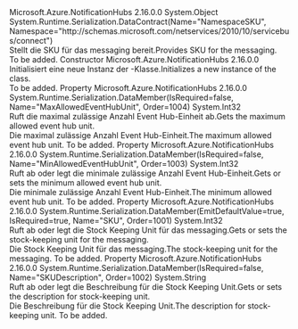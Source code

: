 <Type Name="MessagingSKU" FullName="Microsoft.Azure.NotificationHubs.Management.MessagingSKU">
  <TypeSignature Language="C#" Value="public class MessagingSKU" />
  <TypeSignature Language="ILAsm" Value=".class public auto ansi beforefieldinit MessagingSKU extends System.Object" />
  <TypeSignature Language="DocId" Value="T:Microsoft.Azure.NotificationHubs.Management.MessagingSKU" />
  <TypeSignature Language="VB.NET" Value="Public Class MessagingSKU" />
  <TypeSignature Language="F#" Value="type MessagingSKU = class" />
  <AssemblyInfo>
    <AssemblyName>Microsoft.Azure.NotificationHubs</AssemblyName>
    <AssemblyVersion>2.16.0.0</AssemblyVersion>
  </AssemblyInfo>
  <Base>
    <BaseTypeName>System.Object</BaseTypeName>
  </Base>
  <Interfaces />
  <Attributes>
    <Attribute>
      <AttributeName>System.Runtime.Serialization.DataContract(Name="NamespaceSKU", Namespace="http://schemas.microsoft.com/netservices/2010/10/servicebus/connect")</AttributeName>
    </Attribute>
  </Attributes>
  <Docs>
    <summary><span data-ttu-id="006ab-101">Stellt die SKU für das messaging bereit.</span><span class="sxs-lookup"><span data-stu-id="006ab-101">Provides SKU for the messaging.</span></span></summary>
    <remarks>To be added.</remarks>
  </Docs>
  <Members>
    <Member MemberName=".ctor">
      <MemberSignature Language="C#" Value="public MessagingSKU ();" />
      <MemberSignature Language="ILAsm" Value=".method public hidebysig specialname rtspecialname instance void .ctor() cil managed" />
      <MemberSignature Language="DocId" Value="M:Microsoft.Azure.NotificationHubs.Management.MessagingSKU.#ctor" />
      <MemberSignature Language="VB.NET" Value="Public Sub New ()" />
      <MemberType>Constructor</MemberType>
      <AssemblyInfo>
        <AssemblyName>Microsoft.Azure.NotificationHubs</AssemblyName>
        <AssemblyVersion>2.16.0.0</AssemblyVersion>
      </AssemblyInfo>
      <Parameters />
      <Docs>
        <summary><span data-ttu-id="006ab-102">Initialisiert eine neue Instanz der <see cref="T:Microsoft.Azure.NotificationHubs.Management.MessagingSKU" />-Klasse.</span><span class="sxs-lookup"><span data-stu-id="006ab-102">Initializes a new instance of the <see cref="T:Microsoft.Azure.NotificationHubs.Management.MessagingSKU" /> class.</span></span></summary>
        <remarks>To be added.</remarks>
      </Docs>
    </Member>
    <Member MemberName="MaxAllowedEventHubUnit">
      <MemberSignature Language="C#" Value="public int MaxAllowedEventHubUnit { get; }" />
      <MemberSignature Language="ILAsm" Value=".property instance int32 MaxAllowedEventHubUnit" />
      <MemberSignature Language="DocId" Value="P:Microsoft.Azure.NotificationHubs.Management.MessagingSKU.MaxAllowedEventHubUnit" />
      <MemberSignature Language="VB.NET" Value="Public ReadOnly Property MaxAllowedEventHubUnit As Integer" />
      <MemberSignature Language="F#" Value="member this.MaxAllowedEventHubUnit : int" Usage="Microsoft.Azure.NotificationHubs.Management.MessagingSKU.MaxAllowedEventHubUnit" />
      <MemberType>Property</MemberType>
      <AssemblyInfo>
        <AssemblyName>Microsoft.Azure.NotificationHubs</AssemblyName>
        <AssemblyVersion>2.16.0.0</AssemblyVersion>
      </AssemblyInfo>
      <Attributes>
        <Attribute>
          <AttributeName>System.Runtime.Serialization.DataMember(IsRequired=false, Name="MaxAllowedEventHubUnit", Order=1004)</AttributeName>
        </Attribute>
      </Attributes>
      <ReturnValue>
        <ReturnType>System.Int32</ReturnType>
      </ReturnValue>
      <Docs>
        <summary>
            <span data-ttu-id="006ab-103">Ruft die maximal zulässige Anzahl Event Hub-Einheit ab.</span><span class="sxs-lookup"><span data-stu-id="006ab-103">Gets the maximum allowed event hub unit.</span></span>
            </summary>
        <value>
            <span data-ttu-id="006ab-104">Die maximal zulässige Anzahl Event Hub-Einheit.</span><span class="sxs-lookup"><span data-stu-id="006ab-104">The maximum allowed event hub unit.</span></span>
            </value>
        <remarks>To be added.</remarks>
      </Docs>
    </Member>
    <Member MemberName="MinAllowedEventHubUnit">
      <MemberSignature Language="C#" Value="public int MinAllowedEventHubUnit { get; }" />
      <MemberSignature Language="ILAsm" Value=".property instance int32 MinAllowedEventHubUnit" />
      <MemberSignature Language="DocId" Value="P:Microsoft.Azure.NotificationHubs.Management.MessagingSKU.MinAllowedEventHubUnit" />
      <MemberSignature Language="VB.NET" Value="Public ReadOnly Property MinAllowedEventHubUnit As Integer" />
      <MemberSignature Language="F#" Value="member this.MinAllowedEventHubUnit : int" Usage="Microsoft.Azure.NotificationHubs.Management.MessagingSKU.MinAllowedEventHubUnit" />
      <MemberType>Property</MemberType>
      <AssemblyInfo>
        <AssemblyName>Microsoft.Azure.NotificationHubs</AssemblyName>
        <AssemblyVersion>2.16.0.0</AssemblyVersion>
      </AssemblyInfo>
      <Attributes>
        <Attribute>
          <AttributeName>System.Runtime.Serialization.DataMember(IsRequired=false, Name="MinAllowedEventHubUnit", Order=1003)</AttributeName>
        </Attribute>
      </Attributes>
      <ReturnValue>
        <ReturnType>System.Int32</ReturnType>
      </ReturnValue>
      <Docs>
        <summary><span data-ttu-id="006ab-105">Ruft ab oder legt die minimale zulässige Anzahl Event Hub-Einheit.</span><span class="sxs-lookup"><span data-stu-id="006ab-105">Gets or sets the minimum allowed event hub unit.</span></span></summary>
        <value><span data-ttu-id="006ab-106">Die minimale zulässige Anzahl Event Hub-Einheit.</span><span class="sxs-lookup"><span data-stu-id="006ab-106">The minimum allowed event hub unit.</span></span></value>
        <remarks>To be added.</remarks>
      </Docs>
    </Member>
    <Member MemberName="SKU">
      <MemberSignature Language="C#" Value="public int SKU { get; set; }" />
      <MemberSignature Language="ILAsm" Value=".property instance int32 SKU" />
      <MemberSignature Language="DocId" Value="P:Microsoft.Azure.NotificationHubs.Management.MessagingSKU.SKU" />
      <MemberSignature Language="VB.NET" Value="Public Property SKU As Integer" />
      <MemberSignature Language="F#" Value="member this.SKU : int with get, set" Usage="Microsoft.Azure.NotificationHubs.Management.MessagingSKU.SKU" />
      <MemberType>Property</MemberType>
      <AssemblyInfo>
        <AssemblyName>Microsoft.Azure.NotificationHubs</AssemblyName>
        <AssemblyVersion>2.16.0.0</AssemblyVersion>
      </AssemblyInfo>
      <Attributes>
        <Attribute>
          <AttributeName>System.Runtime.Serialization.DataMember(EmitDefaultValue=true, IsRequired=true, Name="SKU", Order=1001)</AttributeName>
        </Attribute>
      </Attributes>
      <ReturnValue>
        <ReturnType>System.Int32</ReturnType>
      </ReturnValue>
      <Docs>
        <summary><span data-ttu-id="006ab-107">Ruft ab oder legt die Stock Keeping Unit für das messaging.</span><span class="sxs-lookup"><span data-stu-id="006ab-107">Gets or sets the stock-keeping unit for the messaging.</span></span></summary>
        <value><span data-ttu-id="006ab-108">Die Stock Keeping Unit für das messaging.</span><span class="sxs-lookup"><span data-stu-id="006ab-108">The stock-keeping unit for the messaging.</span></span></value>
        <remarks>To be added.</remarks>
      </Docs>
    </Member>
    <Member MemberName="SKUDescription">
      <MemberSignature Language="C#" Value="public string SKUDescription { get; }" />
      <MemberSignature Language="ILAsm" Value=".property instance string SKUDescription" />
      <MemberSignature Language="DocId" Value="P:Microsoft.Azure.NotificationHubs.Management.MessagingSKU.SKUDescription" />
      <MemberSignature Language="VB.NET" Value="Public ReadOnly Property SKUDescription As String" />
      <MemberSignature Language="F#" Value="member this.SKUDescription : string" Usage="Microsoft.Azure.NotificationHubs.Management.MessagingSKU.SKUDescription" />
      <MemberType>Property</MemberType>
      <AssemblyInfo>
        <AssemblyName>Microsoft.Azure.NotificationHubs</AssemblyName>
        <AssemblyVersion>2.16.0.0</AssemblyVersion>
      </AssemblyInfo>
      <Attributes>
        <Attribute>
          <AttributeName>System.Runtime.Serialization.DataMember(IsRequired=false, Name="SKUDescription", Order=1002)</AttributeName>
        </Attribute>
      </Attributes>
      <ReturnValue>
        <ReturnType>System.String</ReturnType>
      </ReturnValue>
      <Docs>
        <summary><span data-ttu-id="006ab-109">Ruft ab oder legt die Beschreibung für die Stock Keeping Unit.</span><span class="sxs-lookup"><span data-stu-id="006ab-109">Gets or sets the description for stock-keeping unit.</span></span></summary>
        <value><span data-ttu-id="006ab-110">Die Beschreibung für die Stock Keeping Unit.</span><span class="sxs-lookup"><span data-stu-id="006ab-110">The description for stock-keeping unit.</span></span></value>
        <remarks>To be added.</remarks>
      </Docs>
    </Member>
  </Members>
</Type>